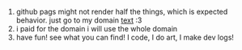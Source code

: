 1) github pags might not render half the things, which is expected behavior. just go to my domain [text](https://gracejin.dev/) :3
2) i paid for the domain i will use the whole domain
3) have fun! see what you can find! I code, I do art, I make dev logs!
